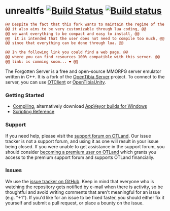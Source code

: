 unrealtfs [![Build Status](https://travis-ci.com/Unreal-TFS/forgottenserver.svg?branch=master)](https://travis-ci.com/github/Unreal-TFS/forgottenserver "Travis CI status") [![Build status](https://ci.appveyor.com/api/projects/status/j04b5320bmsfw2g2?svg=true)](https://ci.appveyor.com/project/MillhioreBT/unrealtfs "Download builds for Windows")
===============

```diff
@@ Despite the fact that this fork wants to maintain the regime of the Tibia RL mechanics, @@
@@ it also aims to be very customizable through lua coding, @@
@@ we want everything to be compact and easy to install, @@
@@  it is intended that the user does not need to compile too much, @@
@@ since that everything can be done through lua. @@

@@ In the following link you could find a web page, @@
@@ where you can find resources 100% compatible with this server. @@
@@ link: is comming soom... ❤️ @@
```

The Forgotten Server is a free and open-source MMORPG server emulator written in C++. It is a fork of the [OpenTibia Server](https://github.com/opentibia/server) project. To connect to the server, you can use [OTClient](https://github.com/edubart/otclient) or [OpenTibiaUnity](https://github.com/slavidodo/OpenTibia-Unity).

### Getting Started

* [Compiling](https://github.com/otland/forgottenserver/wiki/Compiling), alternatively download [AppVeyor builds for Windows](https://ci.appveyor.com/project/otland/forgottenserver)
* [Scripting Reference](https://github.com/otland/forgottenserver/wiki/Script-Interface)

### Support

If you need help, please visit the [support forum on OTLand](https://otland.net/forums/support.16/). Our issue tracker is not a support forum, and using it as one will result in your issue being closed. If you were unable to get assistance in the support forum, you should consider [becoming a premium user on OTLand](https://otland.net/account/upgrades) which grants you access to the premium support forum and supports OTLand financially.

### Issues

We use the [issue tracker on GitHub](https://github.com/otland/forgottenserver/issues). Keep in mind that everyone who is watching the repository gets notified by e-mail when there is activity, so be thoughtful and avoid writing comments that aren't meaningful for an issue (e.g. "+1"). If you'd like for an issue to be fixed faster, you should either fix it yourself and submit a pull request, or place a bounty on the issue.
